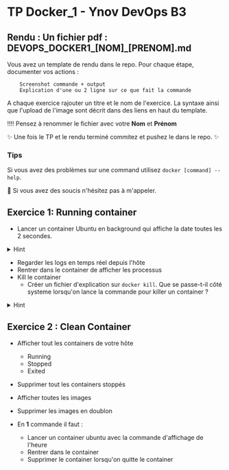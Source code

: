 # TP Docker_1 - Ynov DevOps B3


## **Rendu :** Un fichier pdf : DEVOPS_DOCKER1_[NOM]\_[PRENOM].md

Vous avez un template de rendu dans le repo. 
Pour chaque étape, documenter vos actions : 

        Screenshot commande + output
        Explication d'une ou 2 ligne sur ce que fait la commande
        
A chaque exercice rajouter un titre et le nom de l'exercice. La syntaxe ainsi que l'upload de l'image sont décrit dans des liens en haut du template.

:bangbang::bangbang: Pensez à renommer le fichier avec votre **Nom** et **Prénom**

:sparkles: Une fois le TP et le rendu terminé commitez et pushez le dans le repo. :sparkles:
  
### Tips   
Si vous avez des problèmes sur une command utilisez `docker [command] --help`.

:raising_hand: Si vous avez des soucis n'hésitez pas à m'appeler. 
 
## Exercice 1: Running container

- Lancer un container Ubuntu en background qui affiche la date toutes les 2 secondes.

<details>
  <summary>Hint</summary>
  
  
  ```bash
  while true; do date; sleep 2; done
  ```
  
</details>

- Regarder les logs en temps réel depuis l'hôte
- Rentrer dans le container de afficher les processus
- Kill le container
  - Créer un fichier d'explication sur `docker kill`. Que se passe-t-il côté systeme lorsqu'on lance la commande pour killer un container ? 
 
 <details>
  <summary>Hint</summary>
  
  Les utilitaires `ptrace` ou `ltrace` peuvent vous aider
</details>

## Exercice 2 : Clean Container

- Afficher tout les containers de votre hôte
  - Running
  - Stopped
  - Exited
- Supprimer tout les containers stoppés
- Afficher toutes les images
- Supprimer les images en doublon

- En **1** commande il faut : 
  - Lancer un container ubuntu avec la commande d'affichage de l'heure 
  - Rentrer dans le container
  - Supprimer le container lorsqu'on quitte le container

